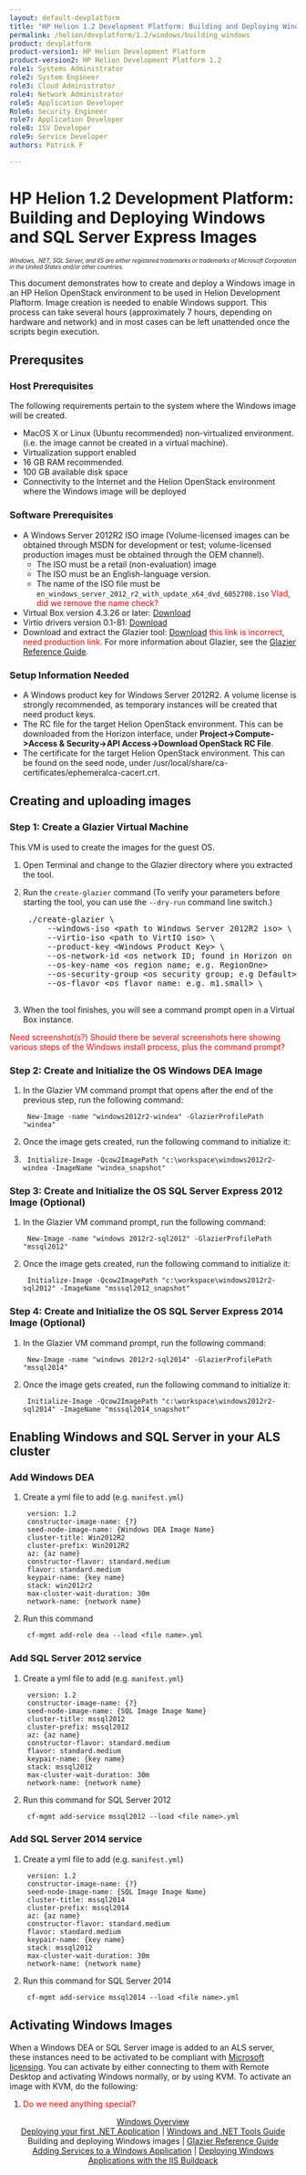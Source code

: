 ```yaml
---
layout: default-devplatform
title: "HP Helion 1.2 Development Platform: Building and Deploying Windows and SQL Server Express Images"
permalink: /helion/devplatform/1.2/windows/building_windows
product: devplatform
product-version1: HP Helion Development Platform
product-version2: HP Helion Development Platform 1.2
role1: Systems Administrator 
role2: System Engineer
role3: Cloud Administrator
role4: Network Administrator
role5: Application Developer
Role6: Security Engineer
role7: Application Developer 
role8: ISV Developer
role9: Service Developer
authors: Patrick F

---
```

<!--UNDER REVISION-->

# HP Helion 1.2 Development Platform: Building and Deploying Windows and SQL Server Express Images

<span style="font-size:70%">*Windows, .NET, SQL Server, and IIS are either registered trademarks or trademarks of Microsoft Corporation in the United States and/or other countries.*</span>

This document demonstrates how to create and deploy a Windows image in an HP Helion OpenStack environment to be used in Helion Development Plaftorm. Image creation is needed to enable Windows support. This process can take several hours (approximately 7 hours, depending on hardware and network) and in most cases can be left unattended once the scripts begin execution.

## Prerequsites

### Host Prerequisites

The following requirements pertain to the system where the Windows image will be created.

* MacOS X or Linux (Ubuntu recommended) non-virtualized environment. (i.e. the image cannot be created in a virtual machine).
* Virtualization support enabled
* 16 GB RAM recommended.
* 100 GB available disk space
* Connectivity to the Internet and the Helion OpenStack environment where the Windows image will be deployed

### Software Prerequisites

* A Windows Server 2012R2 ISO image (Volume-licensed images can be obtained through MSDN for development or test; volume-licensed production images must be obtained through the OEM channel).
	* The ISO must be a retail (non-evaluation) image
	* The ISO must be an English-language version.
	* The name of the ISO file must be <code>en\_windows\_server\_2012\_r2\_with\_update\_x64\_dvd\_6052708.iso</code> <span style="color:red">Vlad, did we remove the name check?</span>
* Virtual Box version 4.3.26 or later: <a href="https://www.virtualbox.org/wiki/Downloads">Download</a>
* Virtio drivers version 0.1-81: <a href="http://alt.fedoraproject.org/pub/alt/virtio-win/stable/virtio-win-0.1-81.iso">Download</a>
* Download and extract the Glazier tool: <a href="https://drive.google.com/a/hp.com/folderviewid=0By3HV5Aek7gYfjg3TUVGT1RxeGhhZTBvN2JBR3Y4UWZZWXkycEprUGhSc0J3a19XcHJaTXM&usp=sharing">Download</a><span style="color:red"> this link is incorrect, need production link.</span> For more information about Glazier, see the <a href="/helion/devplatform/1.2/windows/glazier/">Glazier Reference Guide</a>.



### Setup Information Needed

* A Windows product key for Windows Server 2012R2. A volume license is strongly recommended, as temporary instances will be created that need product keys.
* The RC file for the target Helion OpenStack environment. This can be downloaded from the Horizon interface, under **Project-&gt;Compute-&gt;Access & Security-&gt;API Access-&gt;Download OpenStack RC File**.
* The certificate for the target Helion OpenStack environment. This can be found on the seed node, under /usr/local/share/ca-certificates/ephemeralca-cacert.crt.

## Creating and uploading images

### Step 1: Create a Glazier Virtual Machine

This VM is used to create the images for the guest OS.

1. Open Terminal and change to the Glazier directory where you extracted the tool.
2. Run the <code>create-glazier</code> command (To verify your parameters before starting the tool, you can use the <code>--dry-run</code> command line switch.)

	<pre>
	./create-glazier \
		--windows-iso &lt;path to Windows Server 2012R2 iso&gt; \
		--virtio-iso &lt;path to VirtIO iso&gt; \
		--product-key &lt;Windows Product Key&gt; \
		--os-network-id &lt;os network ID; found in Horizon on the Network Detail page under Project -&gt; Network -&gt; Networks -&gt; (select network name) &gt; \
		--os-key-name &lt;os region name; e.g. RegionOne&gt; 
		--os-security-group &lt;os security group; e.g Default&gt; \
		--os-flavor &lt;os flavor name: e.g. m1.small&gt; \
	</pre>
3. When the tool finishes, you will see a command prompt open in a Virtual Box instance. 
	
<span style="color:red">Need screenshot(s?) Should there be several screenshots here showing various steps of the Windows install process, plus the command prompt?</span>

### Step 2: Create and Initialize the OS Windows DEA Image

1. In the Glazier VM command prompt that opens after the end of the previous step, run the following command:

		New-Image -name "windows2012r2-windea" -GlazierProfilePath "windea"
2. Once the image gets created, run the following command to initialize it:
3. 
		Initialize-Image -Qcow2ImagePath "c:\workspace\windows2012r2-windea -ImageName "windea_snapshot"

### Step 3: Create and Initialize the OS SQL Server Express 2012 Image (Optional)

1. In the Glazier VM command prompt, run the following command:
	
		New-Image -name "windows 2012r2-sql2012" -GlazierProfilePath "mssql2012"

2. Once the image gets created, run the following command to initialize it:

		Initialize-Image -Qcow2ImagePath "c:\workspace\windows2012r2-sql2012" -ImageName "msssql2012_snapshot"

### Step 4: Create and Initialize the OS SQL Server Express 2014 Image (Optional)

1. In the Glazier VM command prompt, run the following command:
	
		New-Image -name "windows 2012r2-sql2014" -GlazierProfilePath "mssql2014"

2. Once the image gets created, run the following command to initialize it:

		Initialize-Image -Qcow2ImagePath "c:\workspace\windows2012r2-sql2014" -ImageName "msssql2014_snapshot"

## Enabling Windows and SQL Server in your ALS cluster
### Add Windows DEA

1. Create a yml file to add (e.g. <code>manifest.yml</code>)

		version: 1.2
		constructor-image-name: {?}
		seed-node-image-name: {Windows DEA Image Name}
		cluster-title: Win2012R2
		cluster-prefix: Win2012R2
		az: {az name}
		constructor-flavor: standard.medium
		flavor: standard.medium
		keypair-name: {key name}
		stack: win2012r2
		max-cluster-wait-duration: 30m
		network-name: {network name}

2. Run this command

		cf-mgmt add-role dea --load <file name>.yml

### Add SQL Server 2012 service

1. Create a yml file to add (e.g. <code>manifest.yml</code>)

		version: 1.2
		constructor-image-name: {?}
		seed-node-image-name: {SQL Image Image Name}
		cluster-title: mssql2012
		cluster-prefix: mssql2012
		az: {az name}
		constructor-flavor: standard.medium
		flavor: standard.medium
		keypair-name: {key name}
		stack: mssql2012
		max-cluster-wait-duration: 30m
		network-name: {network name}

2. Run this command for SQL Server 2012

		cf-mgmt add-service mssql2012 --load <file name>.yml

### Add SQL Server 2014 service

1. Create a yml file to add (e.g. <code>manifest.yml</code>)

		version: 1.2
		constructor-image-name: {?}
		seed-node-image-name: {SQL Image Image Name}
		cluster-title: mssql2014
		cluster-prefix: mssql2014
		az: {az name}
		constructor-flavor: standard.medium
		flavor: standard.medium
		keypair-name: {key name}
		stack: mssql2012
		max-cluster-wait-duration: 30m
		network-name: {network name}

2. Run this command for SQL Server 2014

		cf-mgmt add-service mssql2014 --load <file name>.yml
## Activating Windows Images

When a Windows DEA or SQL Server image is added to an ALS server, these instances need to be activated to be compliant with <a href="https://www.microsoft.com/licensing/">Microsoft licensing</a>. You can activate by either connecting to them with Remote Desktop and activating Windows normally, or by using KVM. To activate an image with KVM, do the following:

1. <span style="color:red">Do we need anything special?</span>

<div align="center"><a href="/helion/devplatform/1.2/windows/">Windows Overview</a> </div>
<div align="center"> <a href="/helion/devplatform/1.2/windows/deployingnet/">Deploying your first .NET Application</a> | <a href="/helion/devplatform/1.2/windows/tools_guide">Windows and .NET Tools Guide</a> </div>
<div align="center"> Building and deploying Windows images | <a href="/helion/devplatform/1.2/windows/glazier">Glazier Reference Guide</a></div>
<div align="center"><a href="/helion/devplatform/preview/adding_services/">Adding Services to a Windows Application</a> | <a href="/helion/devplatform/1.2/windows/buildpack/">Deploying Windows Applications with the IIS Buildpack</a></div>



		

